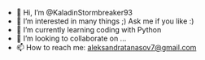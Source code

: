 - 👋 Hi, I’m @KaladinStormbreaker93
- 👀 I’m interested in many things ;) Ask me if you like :) 
- 🌱 I’m currently learning coding with Python
- 💞️ I’m looking to collaborate on ...
- 📫 How to reach me: aleksandratanasov7@gmail.com

<!---
KaladinStormbreaker93/KaladinStormbreaker93 is a ✨ special ✨ repository because its `README.md` (this file) appears on your GitHub profile.
You can click the Preview link to take a look at your changes.
--->

